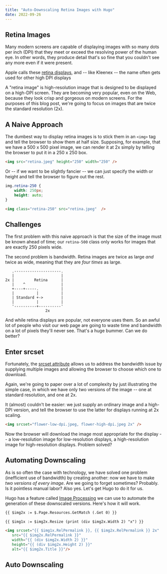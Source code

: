 ```yaml
---
title: "Auto-Downscaling Retina Images with Hugo"
date: 2022-09-26
---
```


## Retina Images

Many modern screens are capable of displaying images with so many dots per inch (DPI) that they meet or exceed the resolving power of the human eye. In other words, they produce detail that's so fine that you couldn't see any more even if it were present. 

Apple calls these [retina displays](https://en.wikipedia.org/wiki/Retina_display), and -- like Kleenex -- the name often gets used for other high DPI displays 

A "retina image" is high-resolution image that is designed to be displayed on a high-DPI screen. They are becoming very popular, even on the Web, because they look crisp and gorgeous on modern screens. For the purposes of this blog post, we're going to focus on images that are twice the standard resolution (2x). 

## A Naive Approach

The dumbest way to display retina images is to stick them in an `<img>` tag and tell the browser to show them at half size. Supposing, for example, that we have a 500 x 500 pixel image, we can render it at 2x simply by telling the browser to put it in a 250 x 250 box. 

```html
<img src="retina.jpeg" height="250" width="250" />
```
Or -- if we want to be slightly fancier -- we can just specify the width or height and tell the browser to figure out the rest. 

```css
img.retina-250 {
    width: 250px;
    height: auto;
}
```

```html
<img class="retina-250" src="retina.jpeg"  />
```

## Challenges

The first problem with this naive approach is that the size of the image must be known ahead of time; our `retina-500` class only works for images that are exactly 250 pixels wide.

The second problem is bandwidth. Retina images are twice as large *and* twice as wide, meaning that they are *four times* as large. 

```goat
   .---------------------.
   |                     |
2x |         Retina      |
   |    ^                |
   +----+-----.          |
   |          |          |
   | Standard +->        |
   |          |          |
   '----------+----------'
                  2x
```

And while retina displays are popular, not everyone uses them. So an awful lot of people who visit our web page are going to waste time and bandwidth on a lot of pixels they'll never see. That's a huge bummer. Can we do better?

## Enter srcset

Fortunately, the [srcset attribute](https://developer.mozilla.org/en-US/docs/Learn/HTML/Multimedia_and_embedding/Responsive_images) allows us to address the bandwidth issue by supplying multiple images and allowing the browser to choose which one to download.

Again, we're going to paper over a lot of complexity by just illustrating the simple case, in which we have only two versions of the image -- one at standard resolution, and one at 2x.

It (almost) couldn't be easier: we just supply an ordinary image and a high-DPI version, and tell the browser to use the latter for displays running at 2x scaling. 

```html
<img srcset="flower-low-dpi.jpeg, flower-high-dpi.jpeg 2x" />
```

Now the browser will download the image most appropriate for the display -- a low-resolution image for low-resolution displays, a high-resolution image for high-resolution displays. Problem solved?

## Automating Downscaling

As is so often the case with technology, we have solved one problem (inefficient use of bandwidth) by creating another: now we have to make *two versions of every image*. Are we going to forget sometimes? Probably. Is it pointless manual labor? Also yes. Let's get Hugo to do it for us.

Hugo has a feature called [Image Processing](https://gohugo.io/content-management/image-processing/) we can use to automate the generation of these downscaled versions. Here's how it will work.



```html
{{ $img2x := $.Page.Resources.GetMatch (.Get 0) }}

{{ $img1x := $img2x.Resize (print (div $img2x.Width 2) "x") }}

<img srcset="{{ $img1x.RelPermalink }}, {{ $img2x.RelPermalink }} 2x" 
   src="{{ $img2x.RelPermalink }}" 
   width="{{ (div $img2x.Width 2) }}"
   height="{{ (div $img2x.Height 2) }}"
   alt="{{ $img2x.Title }}"/>
```

## Auto Downscaling


